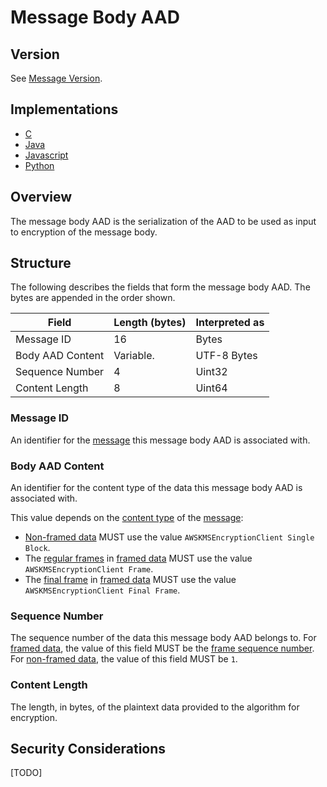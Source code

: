# Message Body AAD

## Version

See [Message Version](#message.md#version).

## Implementations

- [C](https://github.com/aws/aws-encryption-sdk-c/blob/master/source/cipher.c)
- [Java](https://github.com/aws/aws-encryption-sdk-java/blob/master/src/main/java/com/amazonaws/encryptionsdk/internal/Utils.java)
- [Javascript](https://github.com/awslabs/aws-encryption-sdk-javascript/blob/master/modules/serialize/src/aad_factory.ts)
- [Python](https://github.com/aws/aws-encryption-sdk-python/blob/master/src/aws_encryption_sdk/internal/formatting/encryption_context.py)

## Overview

The message body AAD is the serialization of the AAD to be used as input to encryption of the message body.

## Structure

The following describes the fields that form the message body AAD.
The bytes are appended in the order shown.

| Field            | Length (bytes) | Interpreted as |
|------------------|----------------|----------------|
| Message ID       | 16             | Bytes          |
| Body AAD Content | Variable.      | UTF-8 Bytes    |
| Sequence Number  | 4              | Uint32         |
| Content Length   | 8              | Uint64         |

### Message ID

An identifier for the [message](#message.md) this message body AAD is associated with.

### Body AAD Content

An identifier for the content type of the data this message body AAD is associated with.

This value depends on the [content type](#message-header.md#content-type) of the [message](#message.md):

- [Non-framed data](#message-body.md#non-framed-data) MUST use the value `AWSKMSEncryptionClient Single Block`.
- The [regular frames](#message-body.md#regular-frame) in [framed data](#message-body.md#framed-data) MUST use the value `AWSKMSEncryptionClient Frame`.
- The [final frame](#message-body.md#final-frame) in [framed data](#message-body.md#framed-data) MUST use the value `AWSKMSEncryptionClient Final Frame`.

### Sequence Number

The sequence number of the data this message body AAD belongs to.
For [framed data](#message-body.md#framed-data), the value of this field MUST be the [frame sequence number](#message-body.md#frame-sequence-number).
For [non-framed data](#message-body.md#framed-data), the value of this field MUST be `1`.

### Content Length

The length, in bytes, of the plaintext data provided to the algorithm for encryption.

## Security Considerations

[TODO]


